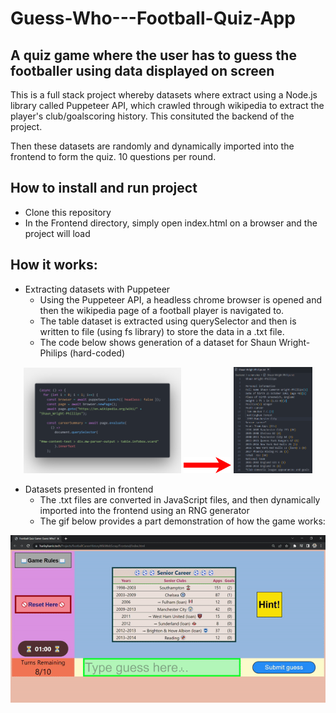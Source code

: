 # Guess-Who---Football-Quiz-App

## A quiz game where the user has to guess the footballer using data displayed on screen 

This is a full stack project whereby datasets where extract using a Node.js library called
Puppeteer API, which crawled through wikipedia to extract the player's club/goalscoring history.
This consituted the backend of the project.

Then these datasets are randomly and dynamically imported into the frontend to form the quiz.
10 questions per round.

## How to install and run project

* Clone this repository
* In the Frontend directory, simply open index.html on a browser and the project will load

## How it works:

* Extracting datasets with Puppeteer
  * Using the Puppeteer API, a headless chrome browser is opened and then the wikipedia page of a 
  football player is navigated to. 
  * The table dataset is extracted using querySelector and then is written to file
  (using fs library) to store the data in a .txt file.
  * The code below shows generation of a dataset for Shaun Wright-Philips (hard-coded)
  
<p align="center">
    <img src="https://github.com/Harrisman05/Guess-Who---Football-Quiz-App/blob/main/Backend/generate_player_dataset_puppeteer_api.png" width="50%" height="50%"/> <img src="https://github.com/Harrisman05/Guess-Who---Football-Quiz-App/blob/main/Backend/red_arrow.png" width="15%" height="15%"/> <img src="https://github.com/Harrisman05/Guess-Who---Football-Quiz-App/blob/main/Backend/player_dataset_raw_data.png" width="25%" height="25%"/>
</p>

* Datasets presented in frontend
  * The .txt files are converted in JavaScript files, and then dynamically imported into the frontend using an RNG generator
  * The gif below provides a part demonstration of how the game works: 

<p align="center">
    <img src="https://github.com/Harrisman05/Guess-Who---Football-Quiz-App/blob/main/Frontend/guess_who_demo.gif"/> 
</p>

